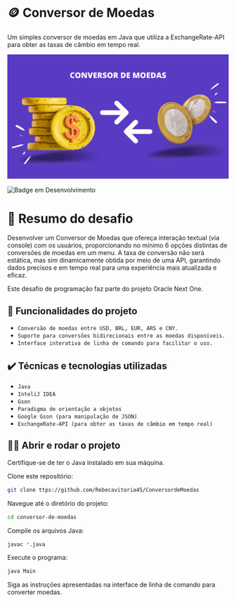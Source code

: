 
# 🪙 Conversor de Moedas 

Um simples conversor de moedas em Java que utiliza a ExchangeRate-API para obter as taxas de câmbio em tempo real.

![Thumb project](https://github.com/vklisman/ConversordeMoedas/blob/master/template/thumb.png)

![Badge em Desenvolvimento](http://img.shields.io/static/v1?label=STATUS&message=FINALIZADO&color=GREEN&style=for-the-badge)

# 📑 Resumo do desafio
Desenvolver um Conversor de Moedas que ofereça interação textual (via console) com os usuários, proporcionando no mínimo 6 opções distintas de conversões de moedas em um menu. A taxa de conversão não será estática, mas sim dinamicamente obtida por meio de uma API, garantindo dados precisos e em tempo real para uma experiência mais atualizada e eficaz.

Este desafio de programação faz parte do projeto Oracle Next One.


## 🔨 Funcionalidades do projeto

- `Conversão de moedas entre USD, BRL, EUR, ARS e CNY.` 
- `Suporte para conversões bidirecionais entre as moedas disponíveis.` 
- `Interface interativa de linha de comando para facilitar o uso.` 

## ✔️ Técnicas e tecnologias utilizadas

- ``Java``
- ``InteliJ IDEA``
- ``Gson``
- ``Paradigma de orientação a objetos``
- ``Google Gson (para manipulação de JSON)``
- ``ExchangeRate-API (para obter as taxas de câmbio em tempo real)``



## 👨‍💻 Abrir e rodar o projeto

Certifique-se de ter o Java instalado em sua máquina.

Clone este repositório:

```bash
git clone ttps://github.com/Rebecavitoria45/ConversordeMoedas
```

Navegue até o diretório do projeto:

```bash
cd conversor-de-moedas
```

Compile os arquivos Java:

```bash
javac *.java
```

Execute o programa:

```bash
java Main
```

Siga as instruções apresentadas na interface de linha de comando para converter moedas.

